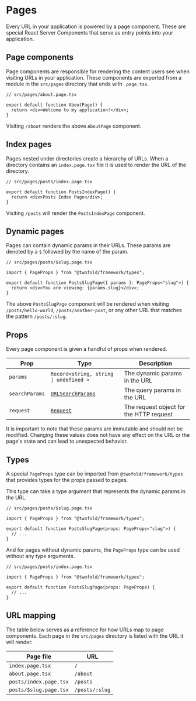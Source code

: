 # Pages

Every URL in your application is powered by a page component. These are special React Server Components that serve as entry points into your application.

## Page components

Page components are responsible for rendering the content users see when visiting URLs in your application. These components are exported from a module in the `src/pages` directory that ends with `.page.tsx`.

```tsx
// src/pages/about.page.tsx

export default function AboutPage() {
  return <div>Welcome to my application!</div>;
}
```

Visiting `/about` renders the above `AboutPage` component.

## Index pages

Pages nested under directories create a hierarchy of URLs. When a directory contains an `index.page.tsx` file it is used to render the URL of the directory.

```tsx
// src/pages/posts/index.page.tsx

export default function PostsIndexPage() {
  return <div>Posts Index Page</div>;
}
```

Visiting `/posts` will render the `PostsIndexPage` component.

## Dynamic pages

Pages can contain dynamic params in their URLs. These params are denoted by a `$` followed by the name of the param.

```tsx
// src/pages/posts/$slug.page.tsx

import { PageProps } from "@twofold/framework/types";

export default function PostsSlugPage({ params }: PageProps<"slug">) {
  return <div>You are viewing: {params.slug}</div>;
}
```

The above `PostsSlugPage` component will be rendered when visiting `/posts/hello-world`, `/posts/another-post`, or any other URL that matches the pattern `/posts/:slug`.

## Props

Every page component is given a handful of props when rendered.

| Prop           | Type                                                                                  | Description                             |
| -------------- | ------------------------------------------------------------------------------------- | --------------------------------------- |
| `params`       | `Record<string, string \| undefined >`                                                | The dynamic params in the URL           |
| `searchParams` | [`URLSearchParams`](https://developer.mozilla.org/en-US/docs/Web/API/URLSearchParams) | The query params in the URL             |
| `request`      | [`Request`](https://developer.mozilla.org/en-US/docs/Web/API/Request)                 | The request object for the HTTP request |

It is important to note that these params are immutable and should not be modified. Changing these values does not have any effect on the URL or the page's state and can lead to unexpected behavior.

## Types

A special `PageProps` type can be imported from `@twofold/framework/types` that provides types for the props passed to pages.

This type can take a type argument that represents the dynamic params in the URL.

```tsx
// src/pages/posts/$slug.page.tsx

import { PageProps } from "@twofold/framework/types";

export default function PostsSlugPage(props: PageProps<"slug">) {
  // ...
}
```

And for pages without dynamic params, the `PageProps` type can be used without any type arguments.

```tsx
// src/pages/posts/index.page.tsx

import { PageProps } from "@twofold/framework/types";

export default function PostsSlugPage(props: PageProps) {
  // ...
}
```

## URL mapping

The table below serves as a reference for how URLs map to page components. Each page in the `src/pages` directory is listed with the URL it will render.

| Page file              | URL            |
| ---------------------- | -------------- |
| `index.page.tsx`       | `/`            |
| `about.page.tsx`       | `/about`       |
| `posts/index.page.tsx` | `/posts`       |
| `posts/$slug.page.tsx` | `/posts/:slug` |
